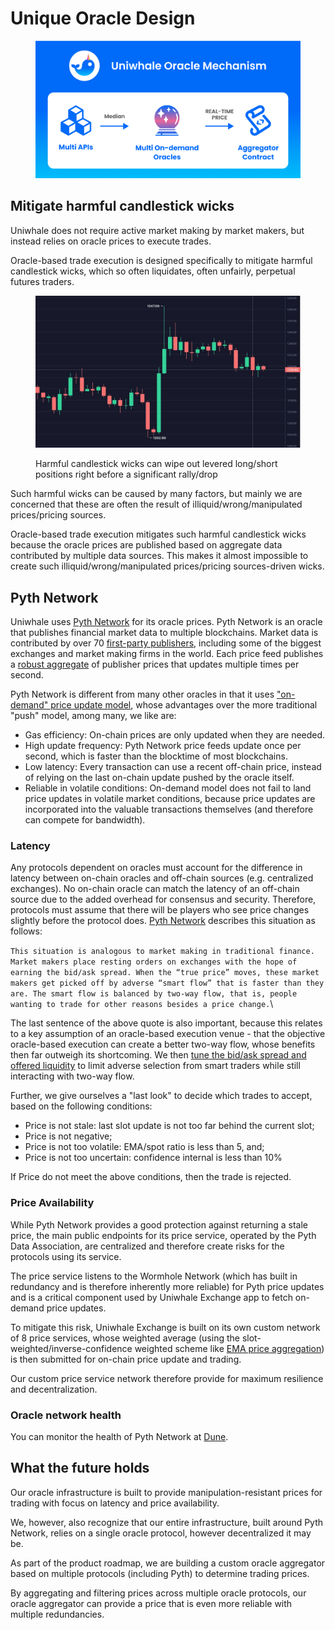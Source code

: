 # Unique Oracle Design

<figure><img src=".gitbook/assets/image (1).png" alt=""><figcaption></figcaption></figure>

## Mitigate harmful candlestick wicks&#x20;

Uniwhale does not require active market making by market makers, but instead relies on oracle prices to execute trades.

Oracle-based trade execution is designed specifically to mitigate harmful candlestick wicks, which so often liquidates, often unfairly, perpetual futures traders.

<figure><img src=".gitbook/assets/2022-11-22 08.32.31.jpg" alt=""><figcaption><p>Harmful candlestick wicks can wipe out levered long/short positions right before a significant rally/drop</p></figcaption></figure>

Such harmful wicks can be caused by many factors, but mainly we are concerned that these are often the result of illiquid/wrong/manipulated prices/pricing sources.

Oracle-based trade execution mitigates such harmful candlestick wicks because the oracle prices are published based on aggregate data contributed by multiple data sources. This makes it almost impossible to create such illiquid/wrong/manipulated prices/pricing sources-driven wicks.

## Pyth Network

Uniwhale uses [Pyth Network](https://pyth.network) for its oracle prices. Pyth Network is an oracle that publishes financial market data to multiple blockchains. Market data is contributed by over 70 [first-party publishers](https://pyth.network/publishers/), including some of the biggest exchanges and market making firms in the world. Each price feed publishes a [robust aggregate](https://docs.pyth.network/how-pyth-works/price-aggregation) of publisher prices that updates multiple times per second.

Pyth Network is different from many other oracles in that it uses ["on-demand" price update model](https://docs.pyth.network/consume-data/on-demand), whose advantages over the more traditional "push" model, among many, we like are:&#x20;

* Gas efficiency: On-chain prices are only updated when they are needed.
* High update frequency: Pyth Network price feeds update once per second, which is faster than the blocktime of most blockchains.
* Low latency: Every transaction can use a recent off-chain price, instead of relying on the last on-chain update pushed by the oracle itself.
* Reliable in volatile conditions: On-demand model does not fail to land price updates in volatile market conditions, because price updates are incorporated into the valuable transactions themselves (and therefore can compete for bandwidth).

### Latency

Any protocols dependent on oracles must account for the difference in latency between on-chain oracles and off-chain sources (e.g. centralized exchanges). No on-chain oracle can match the latency of an off-chain source due to the added overhead for consensus and security. Therefore, protocols must assume that there will be players who see price changes slightly before the protocol does. [Pyth Network](https://docs.pyth.network/consume-data/best-practices#latency) describes this situation as follows:

`This situation is analogous to market making in traditional finance. Market makers place resting orders on exchanges with the hope of earning the bid/ask spread. When the “true price” moves, these market makers get picked off by adverse “smart flow” that is faster than they are. The smart flow is balanced by two-way flow, that is, people wanting to trade for other reasons besides a price change.`\


The last sentence of the above quote is also important, because this relates to a key assumption of an oracle-based execution venue - that the objective oracle-based execution can create a better two-way flow, whose benefits then far outweigh its shortcoming. We then [tune the bid/ask spread and offered liquidity](execution.md#risk-management) to limit adverse selection from smart traders while still interacting with two-way flow.

Further, we give ourselves a "last look" to decide which trades to accept, based on the following conditions:

* Price is not stale: last slot update is not too far behind the current slot;
* Price is not negative;
* Price is not too volatile: EMA/spot ratio is less than 5, and;
* Price is not too uncertain: confidence internal is less than 10%

If Price do not meet the above conditions, then the trade is rejected.

### Price Availability

While Pyth Network provides a good protection against returning a stale price, the main public endpoints for its price service, operated by the Pyth Data Association, are centralized and therefore create risks for the protocols using its service.

The price service listens to the Wormhole Network (which has built in redundancy and is therefore inherently more reliable) for Pyth price updates and is a critical component used by Uniwhale Exchange app to fetch on-demand price updates.

To mitigate this risk, Uniwhale Exchange is built on its own custom network of 8 price services, whose weighted average (using the slot-weighted/inverse-confidence weighted scheme like [EMA price aggregation](https://docs.pyth.network/how-pyth-works/ema-price-aggregation)) is then submitted for on-chain price update and trading.&#x20;

Our custom price service network therefore provide for maximum resilience and decentralization.

### Oracle network health

You can monitor the health of Pyth Network at [Dune](https://dune.com/cctdaniel/pyth-oracle).

## What the future holds

Our oracle infrastructure is built to provide manipulation-resistant prices for trading with focus on latency and price availability.

We, however, also recognize that our entire infrastructure, built around Pyth Network, relies on a single oracle protocol, however decentralized it may be.

As part of the product roadmap, we are building a custom oracle aggregator based on multiple protocols (including Pyth) to determine trading prices.

By aggregating and filtering prices across multiple oracle protocols, our oracle aggregator can provide a price that is even more reliable with multiple redundancies.

###



